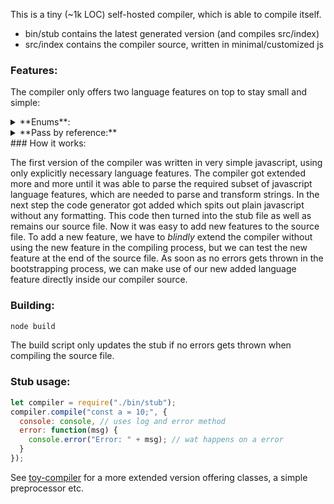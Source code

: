 This is a tiny (~1k LOC) self-hosted compiler, which is able to compile itself.

 * bin/stub contains the latest generated version (and compiles src/index)
 * src/index contains the compiler source, written in minimal/customized js

### Features:
The compiler only offers two language features on top to stay small and simple:
<details>
  <summary>**Enums**:</summary>
````js
enum Direction {
  Up = 0,
  Down,
  Left,
  Right
}
let dir = .Up || Direction.Right;
````
Compiles into:
````js
var Direction;
(function(Direction) {
  Direction[Direction['Up'] = 0] = 'Up';
  Direction[Direction['Down'] = 1] = 'Down';
  Direction[Direction['Left'] = 2] = 'Left';
  Direction[Direction['Right'] = 3] = 'Right';
})(Direction || (Direction = {}));
let dir = 0 || 3;
````
</details>
<details>
  <summary>**Pass by reference:**</summary>

````js
function swap(inout a, inout b) {
  let tmp = a;
  a = b;
  b = tmp;
};
let test1 = 5;
let test2 = 10;
console.log(test1, test2); // 5, 10
swap(test1, test2);
console.log(test1, test2); // 10, 5
````
Compiles into:
````js
function swap(a, b) {
  let tmp = a.$iov;
  a.$iov = b.$iov;
  b.$iov = tmp;
};
let test1 = { $iov: 5 };
let test2 = { $iov: 10 };
console.log(test1.$iov, test2.$iov);
swap(test1, test2); // swap both variables
console.log(test1.$iov, test2.$iov);
````
</details>
### How it works:

The first version of the compiler was written in very simple javascript, using only explicitly necessary language features. The compiler got extended more and more until it was able to parse the required subset of javascript language features, which are needed to parse and transform strings. In the next step the code generator got added which spits out plain javascript without any formatting. This code then turned into the stub file as well as remains our source file. Now it was easy to add new features to the source file. To add a new feature, we have to *blindly* extend the compiler without using the new feature in the compiling process, but we can test the new feature at the end of the source file. As soon as no errors gets thrown in the bootstrapping process, we can make use of our new added language feature directly inside our compiler source.

### Building:
````c
node build
````
The build script only updates the stub if no errors gets thrown when compiling the  source file.

### Stub usage:
````js
let compiler = require("./bin/stub");
compiler.compile("const a = 10;", {
  console: console, // uses log and error method
  error: function(msg) {
    console.error("Error: " + msg); // wat happens on a error
  }
});
````

See [toy-compiler](https://github.com/maierfelix/toy-compiler) for a more extended version offering classes, a simple preprocessor etc.
